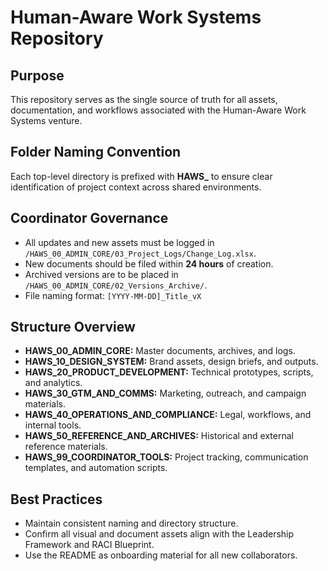 # Human-Aware Work Systems Repository

## Purpose
This repository serves as the single source of truth for all assets, documentation, and workflows associated with the Human-Aware Work Systems venture.

## Folder Naming Convention
Each top-level directory is prefixed with **HAWS_** to ensure clear identification of project context across shared environments.

## Coordinator Governance
- All updates and new assets must be logged in `/HAWS_00_ADMIN_CORE/03_Project_Logs/Change_Log.xlsx`.
- New documents should be filed within **24 hours** of creation.
- Archived versions are to be placed in `/HAWS_00_ADMIN_CORE/02_Versions_Archive/`.
- File naming format: `[YYYY-MM-DD]_Title_vX`

## Structure Overview
- **HAWS_00_ADMIN_CORE:** Master documents, archives, and logs.
- **HAWS_10_DESIGN_SYSTEM:** Brand assets, design briefs, and outputs.
- **HAWS_20_PRODUCT_DEVELOPMENT:** Technical prototypes, scripts, and analytics.
- **HAWS_30_GTM_AND_COMMS:** Marketing, outreach, and campaign materials.
- **HAWS_40_OPERATIONS_AND_COMPLIANCE:** Legal, workflows, and internal tools.
- **HAWS_50_REFERENCE_AND_ARCHIVES:** Historical and external reference materials.
- **HAWS_99_COORDINATOR_TOOLS:** Project tracking, communication templates, and automation scripts.

## Best Practices
- Maintain consistent naming and directory structure.
- Confirm all visual and document assets align with the Leadership Framework and RACI Blueprint.
- Use the README as onboarding material for all new collaborators.

